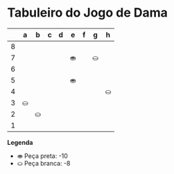 # Tabuleiro do Jogo de Dama

|   | a | b | c | d | e | f | g | h |
|---|---|---|---|---|---|---|---|---|
| 8 |   |   |   |   |   |   |   |  |
| 7 |   |   |   |   | ⛂ |   | ⛀ |   |
| 6 |   |   |    |   |   |  |   |   |
| 5 |  |   |   |   | ⛂  |   |    |   |
| 4 |   |  |   |  |   |   |   | ⛀ |
| 3 | ⛀ |   |   |   |   |   |   |   |
| 2 |   | ⛀ |   |   |   |   |   |   |
| 1 |   |   |   |   |   |   |   |   |

**Legenda**

- ⛂ Peça preta:  -10
- ⛀ Peça branca: -8